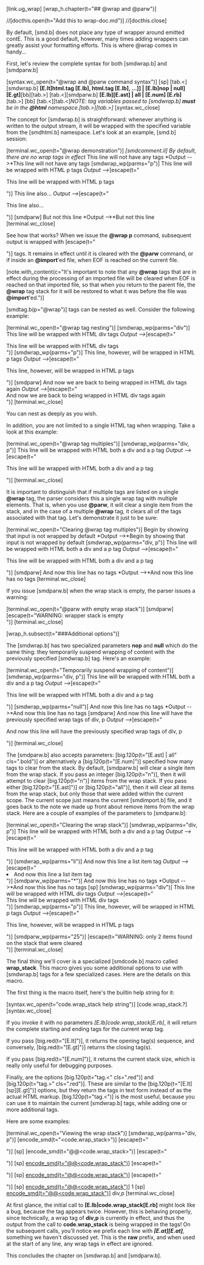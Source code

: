 
[link.ug_wrap]
[wrap_h.chapter(t="## @wrap and @parw")]

//[docthis.open(h="Add this to wrap-doc.md")]
//[docthis.close]

By default, [smd.b] does not place any type of wrapper around emitted contE. This is a good default, however, many times adding wrappers can greatly assist your formatting efforts. This is where @wrap comes in handy...

First, let's review the complete syntax for both [smdwrap.b] and [smdparw.b]

[syntax.wc_open(t="@wrap and @parw command syntax")]
    [sp]
    [tab.<][smdwrap.b] **[E.lt]html.tag [E.lb], html.tag [E.lb], ...]] | [E.lb]nop | null][E.gt]**[bb][tab.>]
    [tab.<][smdparw.b] **[E.lb][E.ast] | all | [E.num] [E.rb]**[tab.>]
    [bb]
    [tab.<][tab.<]*NOTE: tag variables passed to [smdwrap.b] **must** be in the **@html** namespace.[tab.>][tab.>]*
[syntax.wc_close]

The concept for [smdwrap.b] is straightforward: whenever anything is written to the output stream, it will be wrapped with the specified variable from the [smdhtml.b] namespace. Let's look at an example, [smd.b] session:

[terminal.wc_open(t="@wrap demonstration")]
    *[smdcomment.il] By default, there are no wrap tags in effect*
    This line will not have any tags
    *Output -->*This line will not have any tags
    [smdwrap_wp(parms="p")]
    This line will be wrapped with HTML p tags
    *Output -->*[escape(t="<p>This line will be wrapped with HTML p tags</p>")]
    This line also...
    *Output -->*[escape(t="<p>This line also...</p>")]
    [smdparw]
    But not this line
    *Output -->*But not this line
[terminal.wc_close]

See how that works? When we issue the **@wrap p** command, subsequent output is wrapped with [escape(t="<p></p>")] tags. It remains in effect until it is cleared with the **@parw** command, or if inside an **@import**'ed file, when EOF is reached on the current file.

[note.with_content(c="It's important to note that any **@wrap** tags that are in effect during the processing of an imported file will be cleared when EOF is reached on that imported file, so that when you return to the parent file, the **@wrap** tag stack for it will be restored to what it was before the file was **@import**'ed.")]

[smdtag.b(p="@wrap")] tags can be nested as well. Consider the following example:

[terminal.wc_open(t="@wrap tag nesting")]
    [smdwrap_wp(parms="div")]
    This line will be wrapped with HTML div tags
    *Output -->*[escape(t="<div>This line will be wrapped with HTML div tags</div>")]
    [smdwrap_wp(parms="p")]
    This line, however, will be wrapped in HTML p tags
    *Output -->*[escape(t="<p>This line, however, will be wrapped in HTML p tags</p>")]
    [smdparw]
    And now we are back to being wrapped in HTML div tags again
    *Output -->*[escape(t="<div>And now we are back to being wrapped in HTML div tags again</div>")]
[terminal.wc_close]

You can nest as deeply as you wish.

In addition, you are not limited to a single HTML tag when wrapping. Take a look at this example:

[terminal.wc_open(t="@wrap tag multiples")]
    [smdwrap_wp(parms="div, p")]
    This line will be wrapped with HTML both a div and a p tag
    *Output -->*[escape(t="<div><p>This line will be wrapped with HTML both a div and a p tag</p></div>")]
[terminal.wc_close]

It is important to distinguish that if multiple tags are listed on a single **@wrap** tag, the parser considers this a single wrap tag with multiple elements. That is, when you use **@parw**, it will clear a single item from the stack, and in the case of a multiple **@wrap** tag, it clears all of the tags associated with that tag. Let's demonstrate it just to be sure:

[terminal.wc_open(t="Clearing @wrap tag multiples")]
    Begin by showing that input is not wrapped by default
    *Output -->*Begin by showing that input is not wrapped by default
    [smdwrap_wp(parms="div, p")]
    This line will be wrapped with HTML both a div and a p tag
    *Output -->*[escape(t="<div><p>This line will be wrapped with HTML both a div and a p tag</p></div>")]
    [smdparw]
    And now this line has no tags
    *Output -->*And now this line has no tags
[terminal.wc_close]

If you issue [smdparw.b] when the wrap stack is empty, the parser issues a warning:

[terminal.wc_open(t="@parw with empty wrap stack")]
    [smdparw]
    [escape(t="WARNING: wrapper stack is empty<br />")]
[terminal.wc_close]

[wrap_h.subsect(t="###Additional options")]

The [smdwrap.b] has two specialized parameters **nop** and **null** which do the same thing: they temporarily suspend wrapping of content with the previously specified [smdwrap.b] tag. Here's an example:

[terminal.wc_open(t="Temporarily suspend wrapping of content")]
    [smdwrap_wp(parms="div, p")]
    This line will be wrapped with HTML both a div and a p tag
    *Output -->*[escape(t="<div><p>This line will be wrapped with HTML both a div and a p tag</p></div>")]
    [smdwrap_wp(parms="null")]
    And now this line has no tags
    *Output -->*And now this line has no tags
    [smdparw]
    And now this line will have the previously specified wrap tags of div, p
    *Output -->*[escape(t="<div><p>And now this line will have the previously specified wrap tags of div, p</p></div>")]
[terminal.wc_close]

The [smdparw.b] also accepts parameters: [big.120p(t="[E.ast] | all" cls=".bold")] or alternatively a [big.120p(t="[E.num]")] specified how many tags to clear from the stack. By default, [smdparw.b] will clear a single item from the wrap stack. If you pass an integer [big.120p(t="n")], then it will attempt to clear [big.120p(t="n")] items from the wrap stack. If you pass either [big.120p(t="[E.ast]")] or [big.120p(t="all")], then it will clear all items from the wrap stack, but only those that were added within the current scope. The current scope just means the current [smdimport.b] file, and it goes back to the note we made up front about remove items from the wrap stack. Here are a couple of examples of the parameters to [smdparw.b]:

[terminal.wc_open(t="Clearing the wrap stack")]
    [smdwrap_wp(parms="div, p")]
    This line will be wrapped with HTML both a div and a p tag
    *Output -->*[escape(t="<div><p>This line will be wrapped with HTML both a div and a p tag</p></div>")]
    [smdwrap_wp(parms="li")]
    And now this line a list item tag
    *Output -->*[escape(t="<li>And now this line a list item tag</li>")]
    [smdparw_wp(parms="*")]
    And now this line has no tags
    *Output -->*And now this line has no tags
    [sp]
    [smdwrap_wp(parms="div")]
    This line will be wrapped with HTML div tags
    *Output -->*[escape(t="<div>This line will be wrapped with HTML div tags</div>")]
    [smdwrap_wp(parms="p")]
    This line, however, will be wrapped in HTML p tags
    *Output -->*[escape(t="<p>This line, however, will be wrapped in HTML p tags</p>")]
    [smdparw_wp(parms="25")]
    [escape(t="WARNING: only 2 items found on the stack that were cleared<br />")]
[terminal.wc_close]

The final thing we'll cover is a specialized [smdcode.b] macro called **wrap_stack**. This macro gives you some additional options to use with [smdwrap.b] tags for a few specialized cases. Here are the details on this macro.

The first thing is the macro itself, here's the builtin help string for it:

[syntax.wc_open(t="code.wrap_stack help string")]
    [code.wrap_stack.?]
[syntax.wc_close]

If you invoke it with no parameters *[E.lb]code.wrap_stack[E.rb]*, it will return the complete starting and ending tags for the current wrap tag. 

If you pass [big.red(t="[E.lt]")], it returns the opening tag(s) sequence, and conversely, [big.red(t="[E.gt]")] returns the closing tag(s).

If you pass [big.red(t="[E.num]")], it returns the current stack size, which is really only useful for debugging purposes. 

Finally, are the options [big.120p(t="tag.<" cls=".red")] and [big.120p(t="tag.>" cls=".red")]. These are similar to the [big.120p(t="[E.lt][sp][E.gt]")] options, but they return the tags in text form instead of as the actual HTML markup. [big.120p(t="tag.<")] is the most useful, because you can use it to maintain the current [smdwrap.b] tags, while adding one or more additional tags.

Here are some examples:

[terminal.wc_open(t="Viewing the wrap stack")]
    [smdwrap_wp(parms="div, p")]
    [encode_smd(t="<code.wrap_stack>")]
    [escape(t="<div><p><div><p></p></div></p></div>")]
    [sp]
    [encode_smd(t="@@<code.wrap_stack>")]
    [escape(t="<div><p></p></div>")]
    [sp]
    [encode_smd(t="@@<code.wrap_stack")](w="[E.lt]")]
    [escape(t="<div><p>")]
    [sp]
    [encode_smd(t="@@<code.wrap_stack")](w="[E.gt]")]
    [escape(t="</p></div>")]
    [sp]
    [encode_smd(t="@@<code.wrap_stack")](w="[E.num]")]
    1
    [sp]
    [encode_smd(t="@@<code.wrap_stack")](w="tag.<")]
    div,p
[terminal.wc_close]

At first glance, the initial call to **[E.lb]code.wrap_stack[E.rb]** might look like a bug, because the tag appears twice. However, this is behaving properly, since technically, a wrap tag of **div,p** is currently in effect, and thus the output from the call to **code.wrap_stack** is being wrapped in the tags! On the subsequent calls, you'll notice we prefix each line with ***[E.at][E.at]***, something we haven't discussed yet. This is the **raw** prefix, and when used at the start of any line, any wrap tags in effect are ignored.

This concludes the chapter on [smdwrap.b] and [smdparw.b].

